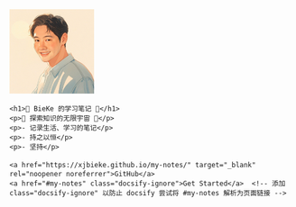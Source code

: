 <!-- _coverpage.md 封面页 -->  
  
<div class="cover">  
    <img src="_media/icon.jpeg" alt="logo" style="width: 150px; height: 150px;"> 
      
    <h1>🌌 BieKe 的学习笔记 🌌</h1>  
    <p>🚀 探索知识的无限宇宙 🚀</p>  
    <p>- 记录生活、学习的笔记</p>  
    <p>- 持之以恒</p>  
    <p>- 坚持</p>  
      
    <a href="https://xjbieke.github.io/my-notes/" target="_blank" rel="noopener noreferrer">GitHub</a>  
    <a href="#my-notes" class="docsify-ignore">Get Started</a>  <!-- 添加 class="docsify-ignore" 以防止 docsify 尝试将 #my-notes 解析为页面链接 -->  
</div>